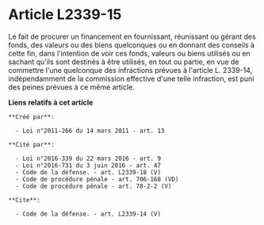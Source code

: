 # Article L2339-15

Le fait de procurer un financement en fournissant, réunissant ou gérant des fonds, des valeurs ou des biens quelconques ou en
donnant des conseils à cette fin, dans l'intention de voir ces fonds, valeurs ou biens utilisés ou en sachant qu'ils sont
destinés à être utilisés, en tout ou partie, en vue de commettre l'une quelconque des infractions prévues à l'article L.
2339-14, indépendamment de la commission effective d'une telle infraction, est puni des peines prévues à ce même article.

**Liens relatifs à cet article**

	**Créé par**:

	  - Loi n°2011-266 du 14 mars 2011 - art. 13

	**Cité par**:

	  - Loi n°2016-339 du 22 mars 2016 - art. 9
	  - Loi n°2016-731 du 3 juin 2016 - art. 47
	  - Code de la défense. - art. L2339-18 (V)
	  - Code de procédure pénale - art. 706-168 (VD)
	  - Code de procédure pénale - art. 78-2-2 (V)

	**Cite**:

	  - Code de la défense. - art. L2339-14 (V)
